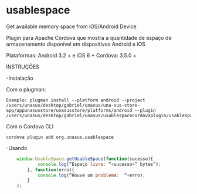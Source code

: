 usablespace
===========

Get available memory space from iOS/Android Device

Plugin para Apache Cordova que mostra a quantidade de espaço de armazenamento disponível em dispositivos Android e iOS

Plataformas: Android 3.2 + e iOS 6 +
Cordova: 3.5.0 +

INSTRUÇÕES

-Instalação

Com o plugman:
    
    Exemplo: plugman install --platform android --project /users/unasus/desktop/gabriel/unasus/una-sus-store-app/appunasusstore/unasusstore/platforms/android --plugin /users/unasus/desktop/gabriel/unasus/usablespacecordovaplugin/usablespace

Com o Cordova CLI
    
    cordova plugin add org.unasus.usablespace

-Usando

```js
    window.UsableSpace.getUsableSpace(function(sucesso){
            console.log(“Espaço livre: “+sucesso+” bytes”);
        }, function(erro){
            console.log(“Houve um problema:  “+erro);
        }
    ); 
```

